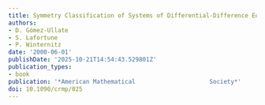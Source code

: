 ```yaml
---
title: Symmetry Classification of Systems of Differential-Difference Equations
authors:
- D. Gómez-Ullate
- S. Lafortune
- P. Winternitz
date: '2000-06-01'
publishDate: '2025-10-21T14:54:43.529801Z'
publication_types:
- book
publication: '*American Mathematical                     Society*'
doi: 10.1090/crmp/025
---
```

